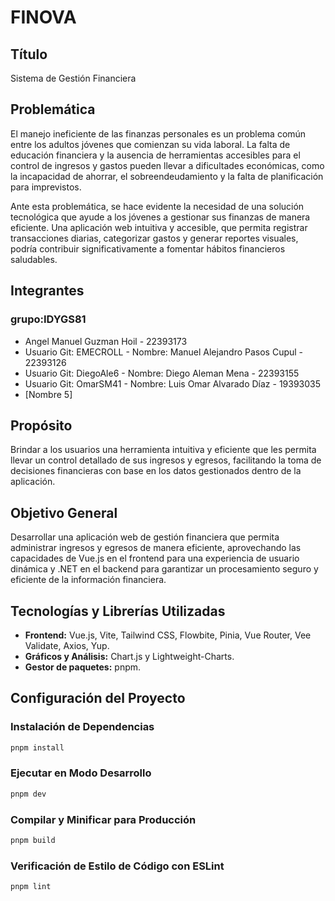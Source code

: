 # FINOVA

## Título

Sistema de Gestión Financiera

## Problemática

El manejo ineficiente de las finanzas personales es un problema común entre los adultos jóvenes que comienzan su vida laboral. La falta de educación financiera y la ausencia de herramientas accesibles para el control de ingresos y gastos pueden llevar a dificultades económicas, como la incapacidad de ahorrar, el sobreendeudamiento y la falta de planificación para imprevistos.

Ante esta problemática, se hace evidente la necesidad de una solución tecnológica que ayude a los jóvenes a gestionar sus finanzas de manera eficiente. Una aplicación web intuitiva y accesible, que permita registrar transacciones diarias, categorizar gastos y generar reportes visuales, podría contribuir significativamente a fomentar hábitos financieros saludables.

## Integrantes

### grupo:IDYGS81

- Angel Manuel Guzman Hoil - 22393173
- Usuario Git: EMECROLL - Nombre: Manuel Alejandro Pasos Cupul - 22393126 
- Usuario Git: DiegoAle6 - Nombre: Diego Aleman Mena - 22393155 
- Usuario Git: OmarSM41 - Nombre: Luis Omar Alvarado Díaz - 19393035 
- [Nombre 5]

## Propósito

Brindar a los usuarios una herramienta intuitiva y eficiente que les permita llevar un control detallado de sus ingresos y egresos, facilitando la toma de decisiones financieras con base en los datos gestionados dentro de la aplicación.

## Objetivo General

Desarrollar una aplicación web de gestión financiera que permita administrar ingresos y egresos de manera eficiente, aprovechando las capacidades de Vue.js en el frontend para una experiencia de usuario dinámica y .NET en el backend para garantizar un procesamiento seguro y eficiente de la información financiera.

## Tecnologías y Librerías Utilizadas

- **Frontend:** Vue.js, Vite, Tailwind CSS, Flowbite, Pinia, Vue Router, Vee Validate, Axios, Yup.
- **Gráficos y Análisis:** Chart.js y Lightweight-Charts.
- **Gestor de paquetes:** pnpm.

## Configuración del Proyecto

### Instalación de Dependencias

```sh
pnpm install
```

### Ejecutar en Modo Desarrollo

```sh
pnpm dev
```

### Compilar y Minificar para Producción

```sh
pnpm build
```

### Verificación de Estilo de Código con ESLint

```sh
pnpm lint
```
